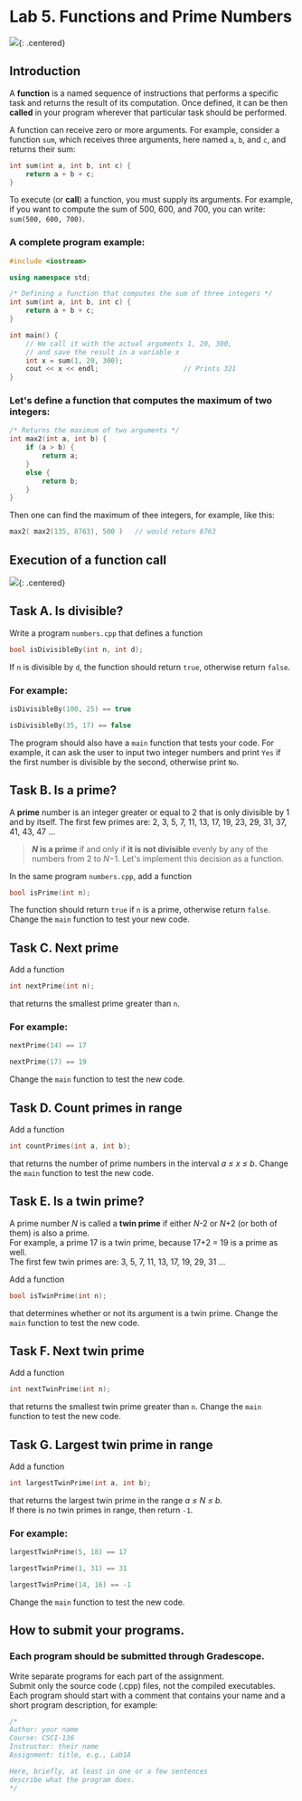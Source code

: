 
<title>CSCI 136 - Lab 5</title>

# Lab 5. Functions and Prime Numbers

![](https://i.imgur.com/xCJ6OFq.jpg){: .centered}

## Introduction

A **function** is a named sequence of instructions that performs a specific task and returns the result of its computation.
Once defined, it can be then **called** in your program wherever that particular task should be performed.

A function can receive zero or more arguments. For example, consider a function `sum`, which receives three arguments,
here named `a`, `b`, and `c`, and returns their sum:

```c++
int sum(int a, int b, int c) { 
    return a + b + c;        
}
```
To execute (or **call**) a function, you must
supply its arguments. For example, if you want to compute the sum of 500, 600, and 700, you can write: `sum(500, 600, 700)`.


### A complete program example:

```c++
#include <iostream>

using namespace std;

/* Defining a function that computes the sum of three integers */
int sum(int a, int b, int c) { 
    return a + b + c;          
}

int main() {
    // We call it with the actual arguments 1, 20, 300,
    // and save the result in a variable x
    int x = sum(1, 20, 300);  
    cout << x << endl;                     // Prints 321
}

```

### Let's define a function that computes the maximum of two integers:

```c++
/* Returns the maximum of two arguments */
int max2(int a, int b) {
    if (a > b) {
        return a;
    }
    else {
        return b;
    }
}
```
Then one can find the maximum of thee integers, for example, like this:
```c++
max2( max2(135, 8763), 500 )   // would return 8763
```


## Execution of a function call
![](https://i.imgur.com/1NZjPha.png){: .centered}


## Task A. Is divisible?

Write a program `numbers.cpp` that defines a function
```c++
bool isDivisibleBy(int n, int d);
```
If `n` is divisible by `d`, the function should return `true`, otherwise return `false`.

### For example:
```c++
isDivisibleBy(100, 25) == true
```
```c++
isDivisibleBy(35, 17) == false
```
The program should also have a `main` function that tests your code. For example, it can ask the user to input 
two integer numbers and print `Yes` if the first number is divisible by the second, otherwise print `No`.


## Task B. Is a prime?

A **prime** number is an integer greater or equal to 2 that is only divisible by 1 and by itself. The first few primes are:
2, 3, 5, 7, 11, 13, 17, 19, 23, 29, 31, 37, 41, 43, 47 ...

> **_N_ is a prime** if and only if **it is not divisible** evenly by any of the numbers from 2 to _N_&minus;1. Let's implement this decision as a function.

In the same program `numbers.cpp`, add a function 

```c++
bool isPrime(int n);
```
The function should return `true` if `n` is a prime, otherwise return `false`.
Change the `main` function to test your new code.


## Task C. Next prime

Add a function 
```c++
int nextPrime(int n);
```
that returns the smallest prime greater than `n`.
### For example:
```c++
nextPrime(14) == 17
```
```c++
nextPrime(17) == 19
```


Change the `main` function to test the new code.

## Task D. Count primes in range

Add a function
```c++
int countPrimes(int a, int b);
```
that returns the number of prime numbers in the interval _a &le; x &le; b_.
Change the `main` function to test the new code.


## Task E. Is a twin prime?

A prime number _N_ is called a **twin prime** if either _N_-2 or _N_+2 (or both of them) is also a prime.  
For example, a prime 17 is a twin prime, because 17+2 = 19 is a prime as well.  
The first few twin primes are: 3, 5, 7, 11, 13, 17, 19, 29, 31 ...

Add a function 
```c++
bool isTwinPrime(int n);
```
that determines whether or not its argument is a twin prime.
Change the `main` function to test the new code.

## Task F. Next twin prime

Add a function 
```c++
int nextTwinPrime(int n);
```
that returns the smallest twin prime greater than `n`.
Change the `main` function to test the new code.

## Task G. Largest twin prime in range

Add a function 
```c++
int largestTwinPrime(int a, int b);
```
that returns the largest twin prime in the range _a &le; N &le; b_.  
If there is no twin primes in range, then return `-1`.

### For example:
```c++
largestTwinPrime(5, 18) == 17
```
```c++
largestTwinPrime(1, 31) == 31
```
```c++
largestTwinPrime(14, 16) == -1
```


Change the `main` function to test the new code.


## How to submit your programs.

### Each program should be submitted through Gradescope.

Write separate programs for each part of the assignment.   
Submit only the source code (.cpp) files, not the compiled executables.     
Each program should start with a comment that contains your name and a short program description, for example:



```c++
/*
Author: your name
Course: CSCI-136
Instructor: their name
Assignment: title, e.g., Lab1A

Here, briefly, at least in one or a few sentences
describe what the program does.
*/
```

<br />

